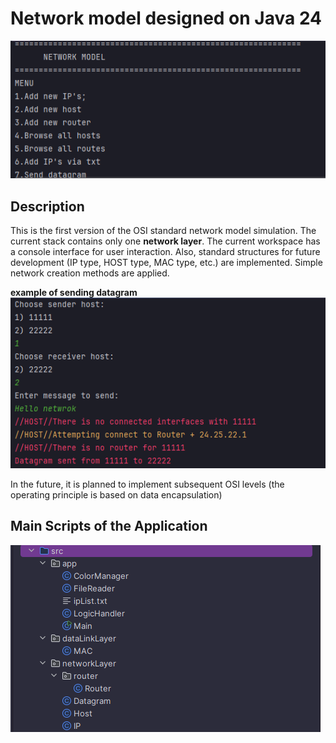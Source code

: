 # Network model designed on Java 24

![Example1](readme/1.png)

## Description

This is the first version of the OSI standard network model simulation.
The current stack contains only one **network layer**.
The current workspace has a console interface for user interaction.
Also, standard structures for future development (IP type, HOST type, MAC type, etc.) are implemented.
Simple network creation methods are applied.

**example of sending datagram**
![Example2](readme/2.png)

In the future, it is planned to implement subsequent OSI levels (the operating principle is based on data encapsulation)

## Main Scripts of the Application

![Example3](readme/3.png)